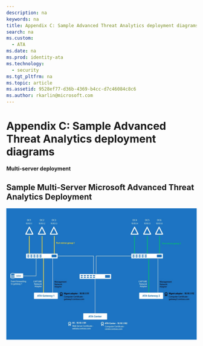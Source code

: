 ```yaml
---
description: na
keywords: na
title: Appendix C: Sample Advanced Threat Analytics deployment diagrams
search: na
ms.custom: 
  - ATA
ms.date: na
ms.prod: identity-ata
ms.technology: 
  - security
ms.tgt_pltfrm: na
ms.topic: article
ms.assetid: 9528ef77-d36b-4369-b4cc-d7c46084c8c6
ms.author: rkarlin@microsoft.com
---
```

# Appendix C: Sample Advanced Threat Analytics deployment diagrams
**Multi-server deployment**

## Sample Multi-Server Microsoft Advanced Threat Analytics Deployment
![](../Image/ATA_Sample_Deployment.JPG)

